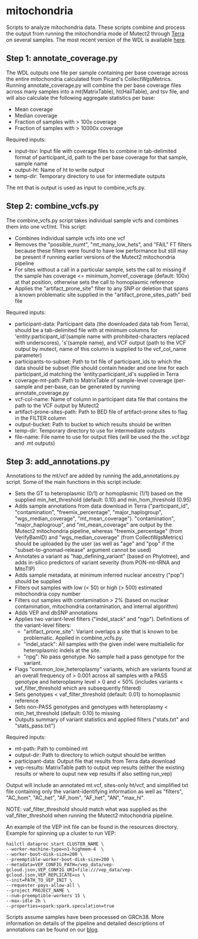 # mitochondria
Scripts to analyze mitochondria data. These scripts combine and process the output from running the mitochondria mode of Mutect2 through [Terra](https://terra.bio/) on several samples. The most recent version of the WDL is available [here](https://github.com/broadinstitute/gatk/blob/master/scripts/mitochondria_m2_wdl/MitochondriaPipeline.wdl).

## Step 1: annotate_coverage.py

The WDL outputs one file per sample containing per base coverage across the entire mitochondria calculated from Picard's CollectWgsMetrics. Running annotate_coverage.py will combine the per base coverage files across many samples into a mt(MatrixTable), ht(HailTable), and tsv file, and will also calculate the following aggregate statistics per base:
* Mean coverage
* Median coverage
* Fraction of samples with > 100x coverage
* Fraction of samples with > 10000x coverage

Required inputs:
* input-tsv: Input file with coverage files to combine in tab-delimited format of participant_id, path to the per base coverage for that sample, sample name
* output-ht: Name of ht to write output
* temp-dir: Temporary directory to use for intermediate outputs


The mt that is output is used as input to combine_vcfs.py.

## Step 2: combine_vcfs.py

The combine_vcfs.py script takes individual sample vcfs and combines them into one vcf/mt. This script:

* Combines individual sample vcfs into one vcf
* Removes the "possible_numt", "mt_many_low_hets", and "FAIL" FT filters because these filters were found to have low performance but still may be present if running earlier versions of the Mutect2 mitochondria pipeline
* For sites without a call in a particular sample, sets the call to missing if the sample has coverage <= minimum_homref_coverage (default: 100x) at that position, otherwise sets the call to homoplasmic reference
* Applies the "artifact_prone_site" filter to any SNP or deletion that spans a known problematic site supplied in the "artifact_prone_sites_path" bed file

Required inputs:
* participant-data: Participant data (the downloaded data tab from Terra), should be a tab-delimited file with at minimum columns for 'entity:participant_id'(sample name with prohibited-characters replaced with underscores), 's'(sample name), and VCF output (path to the VCF output by mutect, name of this column is supplied to the vcf_col_name parameter)
* participants-to-subset: Path to txt file of participant_ids to which the data should be subset (file should contain header and one line for each participant_id matching the 'entity:participant_id's supplied in Terra
* coverage-mt-path: Path to MatrixTable of sample-level coverage (per-sample and per-base, can be generated by running annotate_coverage.py
* vcf-col-name: Name of column in participant data file that contains the path to the VCF output by Mutect2
* artifact-prone-sites-path: Path to BED file of artifact-prone sites to flag in the FILTER column
* output-bucket: Path to bucket to which results should be written
* temp-dir: Temporary directory to use for intermediate outputs
* file-name: File name to use for output files (will be used the the .vcf.bgz and .mt outputs)

## Step 3: add_annotations.py

Annotations to the mt/vcf are added by running the add_annotations.py script. Some of the main functions in this script include:
* Sets the GT to heteroplasmic (0/1) or homoplasmic (1/1) based on the supplied min_het_threshold (default: 0.10) and min_hom_threshold (0.95)
* Adds sample annotations from data download in Terra ("participant_id", "contamination", "freemix_percentage", "major_haplogroup", "wgs_median_coverage", "mt_mean_coverage"). "contamination", "major_haplogroup", and "mt_mean_coverage" are output by the Mutect2 mitochondria pipeline, whereas "freemix_percentage" (from VerifyBamID) and "wgs_median_coverage" (from CollectWgsMetrics) should be uploaded by the user (as well as "age" and "pop" if the "subset-to-gnomad-release" argument cannot be used)
* Annotates a variant as "hap_defining_variant" (based on Phylotree), and adds in-silico predictors of variant severity (from PON-mt-tRNA and MitoTIP)
* Adds sample metadata, at minimum inferred nuclear ancestry ("pop") should be supplied
* Filters out samples with low (< 50) or high (> 500) estimated mitochondria copy number
* Filters out samples with contamination > 2% (based on nuclear contamination, mitochondria contamination, and internal algorithm)
* Adds VEP and dbSNP annotations
* Applies two variant-level filters ("indel_stack" and "ngp"). Definitions of the variant-level filters:
	* "artifact_prone_site": Variant overlaps a site that is known to be problematic. Applied in combine_vcfs.py.
	* "indel_stack": All samples with the given indel were multiallelic for heteroplasmic indels at the site.
	* "npg": No pass genotype. No sample had a pass genotype for the variant.
* Flags "common_low_heteroplasmy" variants, which are variants found at an overall frequency of > 0.001 across all samples with a PASS genotype and heteroplasmy level > 0 and < 50% (includes variants < vaf_filter_threshold  which are subsequently filtered)
* Sets genotypes < vaf_filter_threshold (default: 0.01) to homoplasmic reference
* Sets non-PASS genotypes and genotypes with heteroplasmy < min_het_threshold (default: 0.10) to missing
* Outputs summary of variant statistics and applied filters ("stats.txt" and "stats_pass.txt")

Required inputs:
* mt-path: Path to combined mt
* output-dir: Path to directory to which output should be written
* participant-data: Output file that results from Terra data download
* vep-results: MatrixTable path to output vep results (either the existing results or where to ouput new vep results if also setting run_vep)

Output will include an annotated mt.vcf, sites-only ht/vcf, and simplified txt file containing only the variant-identifying information as well as "filters", "AC_hom", "AC_het", "AF_hom", "AF_het", "AN", "max_hl".

NOTE: vaf_filter_threshold should match what was supplied as the vaf_filter_threshold when running the Mutect2 mitochondria pipeline.



An example of the VEP init file can be found in the resources directory. Example for spinning up a cluster to run VEP:
```
hailctl dataproc start CLUSTER_NAME \
--worker-machine-type=n1-highmem-4  \
--worker-boot-disk-size=200 \
--preemptible-worker-boot-disk-size=200 \
--metadata=VEP_CONFIG_PATH=/vep_data/vep-gcloud.json,VEP_CONFIG_URI=file:///vep_data/vep-gcloud.json,VEP_REPLICATE=us \
--init=PATH_TO_VEP_INIT \
--requester-pays-allow-all \
--project PROJECT_NAME \
--num-preemptible-workers 15 \
--max-idle 2h \
--properties=spark:spark.speculation=true
```

Scripts assume samples have been processed on GRCh38. More information on details of the pipeline and detailed descriptions of annotations can be found on our [blog](https://gnomad.broadinstitute.org/news/2020-11-gnomad-v3-1-mitochondrial-dna-variants/).
